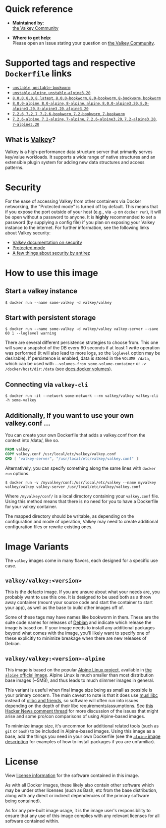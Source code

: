 # Quick reference

-	**Maintained by**:  
	[the Valkey Community](https://github.com/valkey-io/valkey-container)

-	**Where to get help**:  
	Please open an Issue stating your question on [the Valkey Community](https://github.com/valkey-io/valkey-container/issues).

# Supported tags and respective `Dockerfile` links
- [`unstable`, `unstable-bookworm`](https://github.com/valkey-io/valkey-container/blob/master/unstable/debian/Dockerfile)
- [`unstable-alpine`, `unstable-alpine3.20`](https://github.com/valkey-io/valkey-container/blob/master/unstable/alpine/Dockerfile)
- [`8.0.0`, `8.0`, `8`, `latest`, `8.0.0-bookworm`, `8.0-bookworm`, `8-bookworm`, `bookworm`](https://github.com/valkey-io/valkey-container/blob/master/8.0/debian/Dockerfile)
- [`8.0.0-alpine`, `8.0-alpine`, `8-alpine`, `alpine`, `8.0.0-alpine3.20`, `8.0-alpine3.20`, `8-alpine3.20`, `alpine3.20`](https://github.com/valkey-io/valkey-container/blob/master/8.0/alpine/Dockerfile)
- [`7.2.6`, `7.2`, `7`, `7.2.6-bookworm`, `7.2-bookworm`, `7-bookworm`](https://github.com/valkey-io/valkey-container/blob/master/7.2/debian/Dockerfile)
- [`7.2.6-alpine`, `7.2-alpine`, `7-alpine`, `7.2.6-alpine3.20`, `7.2-alpine3.20`, `7-alpine3.20`](https://github.com/valkey-io/valkey-container/blob/master/7.2/alpine/Dockerfile)

What is [Valkey](https://github.com/valkey-io/valkey)?
--------------
Valkey is a high-performance data structure server that primarily serves key/value workloads.
It supports a wide range of native structures and an extensible plugin system for adding new data structures and access patterns.

# Security

For the ease of accessing Valkey from other containers via Docker networking, the "Protected mode" is turned off by default. This means that if you expose the port outside of your host (e.g., via `-p` on `docker run`), it will be open without a password to anyone. It is **highly** recommended to set a password (by supplying a config file) if you plan on exposing your Valkey instance to the internet. For further information, see the following links about Valkey security:

-	[Valkey documentation on security](https://valkey.io/topics/security/)
-	[Protected mode](https://valkey.io/topics/security/#protected-mode)
-	[A few things about security by antirez](http://antirez.com/news/96)

# How to use this image

## Start a valkey instance

```console
$ docker run --name some-valkey -d valkey/valkey
```

## Start with persistent storage

```console
$ docker run --name some-valkey -d valkey/valkey valkey-server --save 60 1 --loglevel warning
```

There are several different persistence strategies to choose from. This one will save a snapshot of the DB every 60 seconds if at least 1 write operation was performed (it will also lead to more logs, so the `loglevel` option may be desirable). If persistence is enabled, data is stored in the `VOLUME /data`, which can be used with `--volumes-from some-volume-container` or `-v /docker/host/dir:/data` (see [docs.docker volumes](https://docs.docker.com/engine/tutorials/dockervolumes/)).

## Connecting via `valkey-cli`

```console
$ docker run -it --network some-network --rm valkey/valkey valkey-cli -h some-valkey
```

## Additionally, If you want to use your own valkey.conf ...

You can create your own Dockerfile that adds a valkey.conf from the context into /data/, like so.

```dockerfile
FROM valkey
COPY valkey.conf /usr/local/etc/valkey/valkey.conf
CMD [ "valkey-server", "/usr/local/etc/valkey/valkey.conf" ]
```

Alternatively, you can specify something along the same lines with `docker run` options.

```console
$ docker run -v /myvalkey/conf:/usr/local/etc/valkey --name myvalkey valkey/valkey valkey-server /usr/local/etc/valkey/valkey.conf
```

Where `/myvalkey/conf/` is a local directory containing your `valkey.conf` file. Using this method means that there is no need for you to have a Dockerfile for your valkey container.

The mapped directory should be writable, as depending on the configuration and mode of operation, Valkey may need to create additional configuration files or rewrite existing ones.

# Image Variants

The `valkey` images come in many flavors, each designed for a specific use case.

## `valkey/valkey:<version>`

This is the defacto image. If you are unsure about what your needs are, you probably want to use this one. It is designed to be used both as a throw away container (mount your source code and start the container to start your app), as well as the base to build other images off of.

Some of these tags may have names like bookworm in them. These are the suite code names for releases of [Debian](https://wiki.debian.org/DebianReleases) and indicate which release the image is based on. If your image needs to install any additional packages beyond what comes with the image, you'll likely want to specify one of these explicitly to minimize breakage when there are new releases of Debian.

## `valkey/valkey:<version>-alpine`

This image is based on the popular [Alpine Linux project](https://alpinelinux.org), available in [the `alpine` official image](https://hub.docker.com/_/alpine). Alpine Linux is much smaller than most distribution base images (~5MB), and thus leads to much slimmer images in general.

This variant is useful when final image size being as small as possible is your primary concern. The main caveat to note is that it does use [musl libc](https://musl.libc.org) instead of [glibc and friends](https://www.etalabs.net/compare_libcs.html), so software will often run into issues depending on the depth of their libc requirements/assumptions. See [this Hacker News comment thread](https://news.ycombinator.com/item?id=10782897) for more discussion of the issues that might arise and some pro/con comparisons of using Alpine-based images.

To minimize image size, it's uncommon for additional related tools (such as `git` or `bash`) to be included in Alpine-based images. Using this image as a base, add the things you need in your own Dockerfile (see the [`alpine` image description](https://hub.docker.com/_/alpine/) for examples of how to install packages if you are unfamiliar).

# License

View [license information](https://github.com/valkey-io/valkey/blob/unstable/COPYING) for the software contained in this image.

As with all Docker images, these likely also contain other software which may be under other licenses (such as Bash, etc from the base distribution, along with any direct or indirect dependencies of the primary software being contained).

As for any pre-built image usage, it is the image user's responsibility to ensure that any use of this image complies with any relevant licenses for all software contained within.
